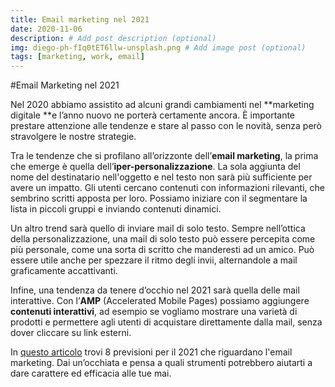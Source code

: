 ```yaml
---
title: Email marketing nel 2021
date: 2020-11-06
description: # Add post description (optional)
img: diego-ph-fIq0tET6llw-unsplash.png # Add image post (optional)
tags: [marketing, work, email]
---
```


#Email Marketing nel 2021

Nel 2020 abbiamo assistito ad alcuni grandi cambiamenti nel **marketing digitale **e l’anno nuovo ne porterà certamente ancora. È importante prestare attenzione alle tendenze e stare al passo con le novità, senza però stravolgere le nostre strategie. 

Tra le tendenze che si profilano all’orizzonte dell’**email marketing**, la prima che emerge è quella dell’**iper-personalizzazione**. La sola aggiunta del nome del destinatario nell'oggetto e nel testo non sarà più sufficiente per avere un impatto. Gli utenti cercano contenuti con informazioni rilevanti, che sembrino scritti apposta per loro. Possiamo iniziare con il segmentare la lista in piccoli gruppi e inviando contenuti dinamici.

Un altro trend sarà quello di inviare mail di solo testo. Sempre nell’ottica della personalizzazione, una mail di solo testo può essere percepita come più personale, come una sorta di scritto che manderesti ad un amico. Può essere utile anche per spezzare il ritmo degli invii, alternandole a mail graficamente accattivanti.

Infine, una tendenza da tenere d’occhio nel 2021 sarà quella delle mail interattive. Con l’**AMP** (Accelerated Mobile Pages) possiamo aggiungere **contenuti interattivi**, ad esempio se vogliamo mostrare una varietà di prodotti e permettere agli utenti di acquistare direttamente dalla mail, senza dover cliccare su link esterni. 

In [questo articolo](https://influencermarketinghub.com/email-marketing-predictions/) trovi 8 previsioni per il 2021 che riguardano l'email marketing. Dai un’occhiata e pensa a quali strumenti potrebbero aiutarti a dare carattere ed efficacia alle tue mai.